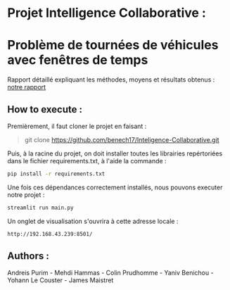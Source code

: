 # Projet Intelligence Collaborative : 
# Problème de tournées de véhicules avec fenêtres de temps 

Rapport détaillé expliquant les méthodes, moyens et résultats obtenus : [notre rapport](https://github.com/benech17/Inteligence-Collaborative/blob/main/rapport.pdf)

## How to execute : 
Premièrement, il faut cloner le projet en faisant : 

> git clone https://github.com/benech17/Inteligence-Collaborative.git

Puis, à la racine du projet, on doit installer toutes les librairies repértoriées dans le fichier requirements.txt, à l'aide la commande :

```bash
pip install -r requirements.txt
```

Une fois ces dépendances correctement installés, nous pouvons executer notre projet : 

```bash 
streamlit run main.py
```

Un onglet de visualisation s'ouvrira à cette adresse locale : 

```bash
http://192.168.43.239:8501/
```

## Authors : 
Andreis Purim - Mehdi Hammas - Colin Prudhomme - Yaniv Benichou - Yohann Le Couster - James Maistret
